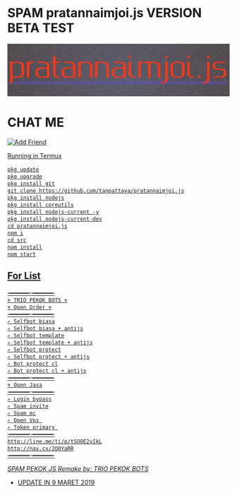 # SPAM pratannaimjoi.js VERSION BETA TEST
[![TrioPekokBots](/IMG_20190912_020132.jpg)]( )

# CHAT ME
<a href="http://line.me/ti/p/tSOOE2vIkL"><img height="36" border="0" alt="Add Friend">
<div class="line-it-button" data-lang="th" data-type="like" data-url="https://api.line.me/v2/bot/message/push" data-share="true" style="display: none;"></div>
 <script src="https://d.line-scdn.net/r/web/social-plugin/js/thirdparty/loader.min.js" async="async" defer="defer"></script


## Running in Termux
```
pkg update
pkg upgrade
pkg install git
git clone https://github.com/tanpattaya/pratannaimjoi.js
pkg install nodejs
pkg install coreutils
pkg install nodejs-current -y
pkg install nodejs-current-dev
cd pratannaimjoi.js
npm i
cd src
npm install
npm start

```
## For List
```
╼━━━━━━─━━━━━━╾
⚜ TRIO PEKOK BOTS ⚜
⚜ Open Order ⚜
╼━━━━━━─━━━━━━╾
✍ Selfbot biasa
✍ Selfbot biasa + antijs
✍ Selfbot template
✍ Selfbot template + antijs
✍ Selfbot protect
✍ Selfbot protect + antijs
✍ Bot protect cl
✍ Bot protect cl + antijs
╼━━━━━━─━━━━━━╾
⚜ Open Jasa
╼━━━━━━─━━━━━━╾
✍ Login bypass
✍ Spam invite
✍ Spam mc
✍ Open Vps 
✍ Token primary 
╼━━━━━━─━━━━━━╾
http://line.me/ti/p/tSOOE2vIkL
http://nav.cx/2O0YaRR
╼━━━━━━─━━━━━━╾

```
*SPAM PEKOK JS*
*Remake by: TRIO PEKOK BOTS*

- UPDATE IN
9 MARET 2019
